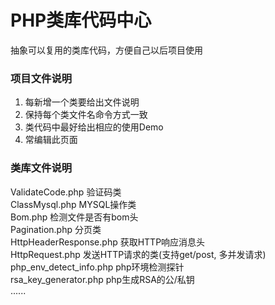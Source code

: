 # PHP类库代码中心
抽象可以复用的类库代码，方便自己以后项目使用

### 项目文件说明   
1. 每新增一个类要给出文件说明
2. 保持每个类文件名命令方式一致
3. 类代码中最好给出相应的使用Demo
4. 常编辑此页面

### 类库文件说明   
ValidateCode.php  验证码类  
ClassMysql.php    MYSQL操作类  
Bom.php 		  检测文件是否有bom头  
Pagination.php    分页类  
HttpHeaderResponse.php 获取HTTP响应消息头  
HttpRequest.php    发送HTTP请求的类(支持get/post, 多并发请求)   
php_env_detect_info.php  php环境检测探针  
rsa_key_generator.php    php生成RSA的公/私钥  
......   
